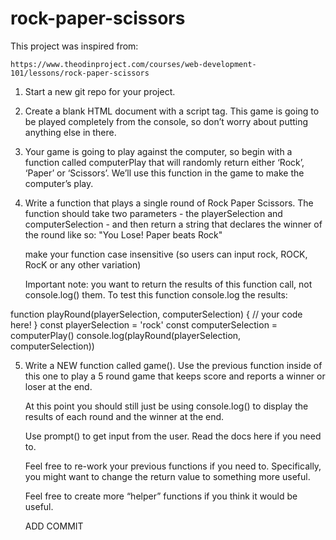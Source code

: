 # rock-paper-scissors

This project was inspired from:

    https://www.theodinproject.com/courses/web-development-101/lessons/rock-paper-scissors


1. Start a new git repo for your project.

2. Create a blank HTML document with a script tag. This game is going to be played completely from the console, so don’t worry about putting anything else in there.

3. Your game is going to play against the computer, so begin with a function called computerPlay that will randomly return either ‘Rock’, ‘Paper’ or ‘Scissors’. We’ll use this function in the game to make the computer’s play.

4. Write a function that plays a single round of Rock Paper Scissors. The function should take two parameters - the playerSelection and computerSelection - and then return a string that declares the winner of the round like so: "You Lose! Paper beats Rock"

    make your function case insensitive (so users can input rock, ROCK, RocK or any other variation)

    Important note: you want to return the results of this function call, not console.log() them. To test this function console.log the results:



function playRound(playerSelection, computerSelection) {
	// your code here!
}
const playerSelection = 'rock'
const computerSelection = computerPlay()
console.log(playRound(playerSelection, computerSelection))
​


5. Write a NEW function called game(). Use the previous function inside of this one to play a 5 round game that keeps score and reports a winner or loser at the end.

    At this point you should still just be using console.log() to display the results of each round and the winner at the end.

    Use prompt() to get input from the user. Read the docs here if you need to.

    Feel free to re-work your previous functions if you need to. Specifically, you might want to change the return value to something more useful.

    Feel free to create more “helper” functions if you think it would be useful.

    ADD COMMIT